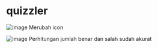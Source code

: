 # quizzler

![image](https://github.com/asfiansaputra/Prak_PBM/assets/162483878/d1d471d9-64a1-4fc9-92ce-9ae4103143d1)
Merubah icon 

![image](https://github.com/asfiansaputra/Prak_PBM/assets/162483878/31d83dc3-1c49-4049-a698-e07c5eb20475)
Perhitungan jumlah benar dan salah sudah akurat
